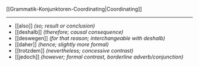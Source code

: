 [[Grammatik-Konjunktoren-Coordinating|Coordinating]]

---
- [[also]] *(so; result or conclusion)*
- [[deshalb]] *(therefore; causal consequence)*
- [[deswegen]] *(for that reason; interchangeable with deshalb)*
- [[daher]] *(hence; slightly more formal)*
- [[trotzdem]] *(nevertheless; concessive contrast)*
- [[jedoch]] *(however; formal contrast, borderline adverb/conjunction)*